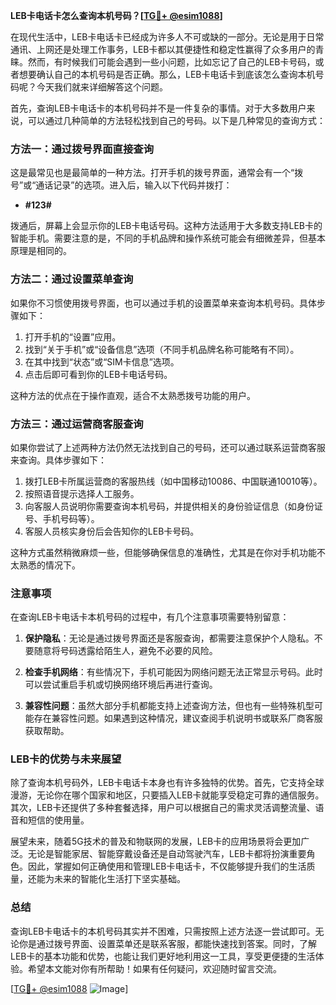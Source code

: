 **LEB卡电话卡怎么查询本机号码？[[TG💪+ @esim1088](https://t.me/s/esim1088)]**

在现代生活中，LEB卡电话卡已经成为许多人不可或缺的一部分。无论是用于日常通讯、上网还是处理工作事务，LEB卡都以其便捷性和稳定性赢得了众多用户的青睐。然而，有时候我们可能会遇到一些小问题，比如忘记了自己的LEB卡号码，或者想要确认自己的本机号码是否正确。那么，LEB卡电话卡到底该怎么查询本机号码呢？今天我们就来详细解答这个问题。

首先，查询LEB卡电话卡的本机号码并不是一件复杂的事情。对于大多数用户来说，可以通过几种简单的方法轻松找到自己的号码。以下是几种常见的查询方式：

### 方法一：通过拨号界面直接查询

这是最常见也是最简单的一种方法。打开手机的拨号界面，通常会有一个“拨号”或“通话记录”的选项。进入后，输入以下代码并拨打：

- **#123#**

拨通后，屏幕上会显示你的LEB卡电话号码。这种方法适用于大多数支持LEB卡的智能手机。需要注意的是，不同的手机品牌和操作系统可能会有细微差异，但基本原理是相同的。

### 方法二：通过设置菜单查询

如果你不习惯使用拨号界面，也可以通过手机的设置菜单来查询本机号码。具体步骤如下：

1. 打开手机的“设置”应用。
2. 找到“关于手机”或“设备信息”选项（不同手机品牌名称可能略有不同）。
3. 在其中找到“状态”或“SIM卡信息”选项。
4. 点击后即可看到你的LEB卡电话号码。

这种方法的优点在于操作直观，适合不太熟悉拨号功能的用户。

### 方法三：通过运营商客服查询

如果你尝试了上述两种方法仍然无法找到自己的号码，还可以通过联系运营商客服来查询。具体步骤如下：

1. 拨打LEB卡所属运营商的客服热线（如中国移动10086、中国联通10010等）。
2. 按照语音提示选择人工服务。
3. 向客服人员说明你需要查询本机号码，并提供相关的身份验证信息（如身份证号、手机号码等）。
4. 客服人员核实身份后会告知你的LEB卡号码。

这种方式虽然稍微麻烦一些，但能够确保信息的准确性，尤其是在你对手机功能不太熟悉的情况下。

### 注意事项

在查询LEB卡电话卡本机号码的过程中，有几个注意事项需要特别留意：

1. **保护隐私**：无论是通过拨号界面还是客服查询，都需要注意保护个人隐私。不要随意将号码透露给陌生人，避免不必要的风险。
   
2. **检查手机网络**：有些情况下，手机可能因为网络问题无法正常显示号码。此时可以尝试重启手机或切换网络环境后再进行查询。

3. **兼容性问题**：虽然大部分手机都能支持上述查询方法，但也有一些特殊机型可能存在兼容性问题。如果遇到这种情况，建议查阅手机说明书或联系厂商客服获取帮助。

### LEB卡的优势与未来展望

除了查询本机号码外，LEB卡电话卡本身也有许多独特的优势。首先，它支持全球漫游，无论你在哪个国家和地区，只要插入LEB卡就能享受稳定可靠的通信服务。其次，LEB卡还提供了多种套餐选择，用户可以根据自己的需求灵活调整流量、语音和短信的使用量。

展望未来，随着5G技术的普及和物联网的发展，LEB卡的应用场景将会更加广泛。无论是智能家居、智能穿戴设备还是自动驾驶汽车，LEB卡都将扮演重要角色。因此，掌握如何正确使用和管理LEB卡电话卡，不仅能够提升我们的生活质量，还能为未来的智能化生活打下坚实基础。

### 总结

查询LEB卡电话卡的本机号码其实并不困难，只需按照上述方法逐一尝试即可。无论你是通过拨号界面、设置菜单还是联系客服，都能快速找到答案。同时，了解LEB卡的基本功能和优势，也能让我们更好地利用这一工具，享受更便捷的生活体验。希望本文能对你有所帮助！如果有任何疑问，欢迎随时留言交流。

[[TG💪+ @esim1088](https://t.me/s/esim1088) ![Image](https://i.postimg.cc/4NQfJmqS/Snipaste-2025-05-13-00-14-12.png)]
